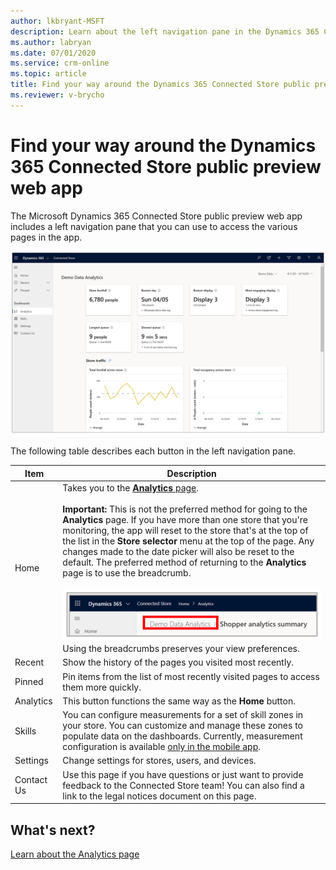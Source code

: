 ```yaml
---
author: lkbryant-MSFT
description: Learn about the left navigation pane in the Dynamics 365 Connected Store public preview web app
ms.author: labryan
ms.date: 07/01/2020
ms.service: crm-online
ms.topic: article
title: Find your way around the Dynamics 365 Connected Store public preview web app
ms.reviewer: v-brycho
---
```


# Find your way around the Dynamics 365 Connected Store public preview web app

The Microsoft Dynamics 365 Connected Store public preview web app includes a left navigation pane that you can use to access the various pages in the app.

![Left navigation pane](media/navigation.PNG "Left navigation pane")

The following table describes each button in the left navigation pane.

|Item|Description|
|-----------------|-----------------------------------------------------------|
|Home|Takes you to the [**Analytics** page](web-app-get-insights.md).<br><br>**Important:** This is not the preferred method for going to the **Analytics** page. If you have more than one store that you're monitoring, the app will reset to the store that's at the top of the list in the **Store selector** menu at the top of the page. Any changes made to the date picker will also be reset to the default. The preferred method of returning to the **Analytics** page is to use the breadcrumb.<br><br>![Breadcrumb example](media/analytics-49.PNG "Breadcrumb example")<br>Using the breadcrumbs preserves your view preferences.|
|Recent|Show the history of the pages you visited most recently.|
|Pinned|Pin items from the list of most recently visited pages to access them more quickly.|
|Analytics|This button functions the same way as the **Home** button.|
|Skills|You can configure measurements for a set of skill zones in your store. You can customize and manage these zones to populate data on the dashboards. Currently, measurement configuration is available [only in the mobile app](mobile-app-add-camera-skill-zones.md).|
|Settings|Change settings for stores, users, and devices.|
|Contact Us|Use this page if you have questions or just want to provide feedback to the Connected Store team! You can also find a link to the legal notices document on this page.| 

## What's next?

[Learn about the Analytics page](web-app-get-insights.md)
